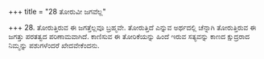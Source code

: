 +++
title = "28 ತೋರುವೀ ಜಗವೆಲ್ಲ"

+++
28. ತೋರುತ್ತಿರುವ ಈ ಜಗತ್ತೆಲ್ಲವೂ ಬ್ರಹ್ಮವೇ. ತೋರುತ್ತಿದೆ ಎನ್ನುವ ಅರ್ಥದಲ್ಲಿ ಚೆನ್ನಾಗಿ ತೋರುತ್ತಿರುವ ಈ ಜಗತ್ತು ಪರತತ್ವದ ಪರಿಣಾಮವಾಗಿದೆ. ಕಾಣಿಸುವ ಈ ತೋರಿಕೆಯನ್ನು ಹಿಂದೆ ಇರುವ ಸತ್ಯವನ್ನು ಕಾಣದ ಕ್ಷುದ್ರರಾದ ನಿಮ್ಮನ್ನು ಪಶುಗಳೆಂದರೆ ಖೇದವೇಕೆಂದನು.